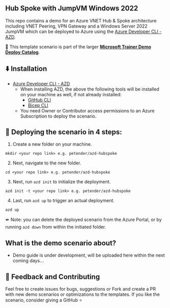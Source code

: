 ## Hub Spoke with JumpVM Windows 2022

This repo contains a demo for an Azure VNET Hub & Spoke architecture including VNET Peering, VPN Gateway and a Windows Server 2022 JumpVM which can be deployed to Azure using the [Azure Developer CLI - AZD](https://learn.microsoft.com/en-us/azure/developer/azure-developer-cli/overview). 

💪 This template scenario is part of the larger **[Microsoft Trainer Demo Deploy Catalog](https://aka.ms/trainer-demo-deploy)**.

## ⬇️ Installation
- [Azure Developer CLI - AZD](https://learn.microsoft.com/en-us/azure/developer/azure-developer-cli/install-azd)
    - When installing AZD, the above the following tools will be installed on your machine as well, if not already installed:
        - [GitHub CLI](https://cli.github.com)
        - [Bicep CLI](https://learn.microsoft.com/en-us/azure/azure-resource-manager/bicep/install)
    - You need Owner or Contributor access permissions to an Azure Subscription to  deploy the scenario.

## 🚀 Deploying the scenario in 4 steps:

1. Create a new folder on your machine.
```
mkdir <your repo link> e.g. petender/azd-hubspoke
```
2. Next, navigate to the new folder.
```
cd <your repo link> e.g. petender/azd-hubspoke
```
3. Next, run `azd init` to initialize the deployment.
```
azd init -t <your repo link> e.g. petender/azd-hubspoke
```
4. Last, run `azd up` to trigger an actual deployment.
```
azd up
```

⏩ Note: you can delete the deployed scenario from the Azure Portal, or by running ```azd down``` from within the initiated folder.

## What is the demo scenario about?

- Demo guide is under development, will be uploaded here within the next coming days...

## 💭 Feedback and Contributing
Feel free to create issues for bugs, suggestions or Fork and create a PR with new demo scenarios or optimizations to the templates. 
If you like the scenario, consider giving a GitHub ⭐
 
